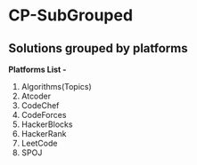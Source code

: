 # CP-SubGrouped
## Solutions grouped by platforms
**Platforms List -**
1.  Algorithms(Topics)
2.  Atcoder
3.  CodeChef
4.  CodeForces
5.  HackerBlocks
6.  HackerRank
7.  LeetCode
8.  SPOJ
